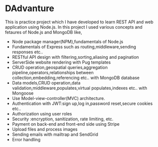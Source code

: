 ﻿# DAdvanture
This is practice project which I have developed to learn REST API and web application using Node.js.
In this project I used various concepts and fetaures of Node.js and MongoDB like,
- Node package manager(NPM),fundamentals of Node.js
- Fundamentals of Express such as routing,middleware,sending responses etc..
- RESTful API design with filtering,sorting,aliasing and pagination
- ServerSide website rendering with Pug templates
- CRUD operation,geospatial queries,aggregation pipeline,operators,relationships between collection,embedding,referencing etc.. with MongoDB database
- Data models,CRUD operation,data validation,middleware,populates,virtual populates,indexes etc.. with Mongoose
- Use Model-view-controller(MVC) architecture.
- Authentication with JWT:sign up,log in,password reset,secure cookies etc..
- Authorization using user roles
- Security :encryption, sanitization, rate limiting, etc.
- Payment on back-end and front-end side using Stripe
- Upload files and process images
- Sending emails with mailtrap and SendGrid
- Error handling


 

